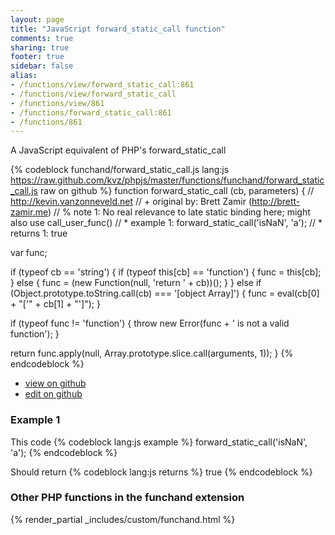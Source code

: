 ```yaml
---
layout: page
title: "JavaScript forward_static_call function"
comments: true
sharing: true
footer: true
sidebar: false
alias:
- /functions/view/forward_static_call:861
- /functions/view/forward_static_call
- /functions/view/861
- /functions/forward_static_call:861
- /functions/861
---
```

<!-- Generated by Rakefile:build -->
A JavaScript equivalent of PHP's forward_static_call

{% codeblock funchand/forward_static_call.js lang:js https://raw.github.com/kvz/phpjs/master/functions/funchand/forward_static_call.js raw on github %}
function forward_static_call (cb, parameters) {
  // http://kevin.vanzonneveld.net
  // +   original by: Brett Zamir (http://brett-zamir.me)
  // %          note 1: No real relevance to late static binding here; might also use call_user_func()
  // *     example 1: forward_static_call('isNaN', 'a');
  // *     returns 1: true

  var func;

  if (typeof cb == 'string') {
    if (typeof this[cb] == 'function') {
      func = this[cb];
    } else {
      func = (new Function(null, 'return ' + cb))();
    }
  }
  else if (Object.prototype.toString.call(cb) === '[object Array]') {
    func = eval(cb[0] + "['" + cb[1] + "']");
  }

  if (typeof func != 'function') {
    throw new Error(func + ' is not a valid function');
  }

  return func.apply(null, Array.prototype.slice.call(arguments, 1));
}
{% endcodeblock %}

 - [view on github](https://github.com/kvz/phpjs/blob/master/functions/funchand/forward_static_call.js)
 - [edit on github](https://github.com/kvz/phpjs/edit/master/functions/funchand/forward_static_call.js)

### Example 1
This code
{% codeblock lang:js example %}
forward_static_call('isNaN', 'a');
{% endcodeblock %}

Should return
{% codeblock lang:js returns %}
true
{% endcodeblock %}


### Other PHP functions in the funchand extension
{% render_partial _includes/custom/funchand.html %}
